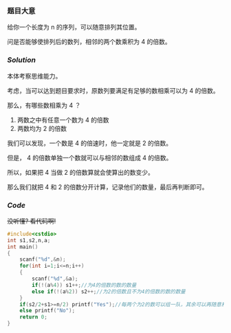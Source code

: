 ### 题目大意

给你一个长度为 n​ 的序列，可以随意排列其位置。

问是否能够使排列后的数列，相邻的两个数乘积为 4 的倍数。

### $Solution$​​​

本体考察思维能力。

考虑，当可以达到题目要求时，原数列要满足有足够的数相乘可以为 4 的倍数。

那么，有哪些数相乘为 4 ？ ​

1. 两数之中有任意一个数为 4 ​的倍数
2. 两数均为 2 的倍数

我们可以发现，一个数是 4 的倍速时，他一定就是 2 的倍数。

但是， 4 的倍数单独一个数就可以与相邻的数组成 4 的倍数。

所以，如果把  4 当做 2 的倍数算就会使算出的数变少。

那么我们就把 4 和 2 的倍数分开计算，记录他们的数量，最后再判断即可。

### $Code$

~~没听懂? 看代码啊!~~

```cpp
#include<cstdio>
int s1,s2,n,a;
int main()
{
    scanf("%d",&n);
    for(int i=1;i<=n;i++)
    {
        scanf("%d",&a);
        if(!(a%4)) s1++;//为4的倍数的数的数量
        else if(!(a%2)) s2++;//为2的倍数且不为4的倍数的数的数量
    }
    if(s2/2+s1>=n/2) printf("Yes");//每两个为2的数可以组一队，其余可以再随意和一个数最一队，将最后最多组成的对数与总对数比较，若大于则可以。
    else printf("No");
    return 0;
}
```

